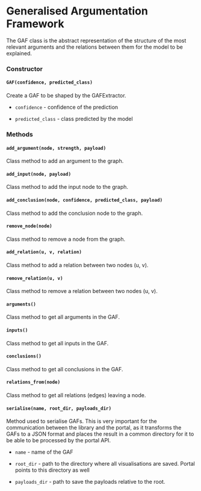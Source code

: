 # Generalised Argumentation Framework

The GAF class is the abstract representation of the structure of the most relevant arguments and the relations between them for the model to be explained.

### Constructor

#### `GAF(confidence, predicted_class)`

Create a GAF to be shaped by the GAFExtractor.

- `confidence` - confidence of the prediction

- `predicted_class` - class predicted by the model

### Methods

#### `add_argument(node, strength, payload)`

Class method to add an argument to the graph.

#### `add_input(node, payload)`

Class method to add the input node to the graph.

#### `add_conclusion(node, confidence, predicted_class, payload)`

Class method to add the conclusion node to the graph.

#### `remove_node(node)`

Class method to remove a node from the graph.

#### `add_relation(u, v, relation)`

Class method to add a relation between two nodes (u, v).

#### `remove_relation(u, v)`

Class method to remove a relation between two nodes (u, v).

#### `arguments()`

Class method to get all arguments in the GAF.

#### `inputs()`

Class method to get all inputs in the GAF.

#### `conclusions()`

Class method to get all conclusions in the GAF.

#### `relations_from(node)`

Class method to get all relations (edges) leaving a node.

#### `serialise(name, root_dir, payloads_dir)`

Method used to serialise GAFs. This is very important for the communication between the library and the portal, as it transforms the GAFs to a JSON format and places the result in a common directory for it to be able to be processed by the portal API.

- `name` - name of the GAF

- `root_dir` - path to the directory where all visualisations are saved. Portal points to this directory as well

- `payloads_dir` - path to save the payloads relative to the root.
